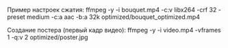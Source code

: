 Пример настроек сжатия:
ffmpeg -y -i bouquet.mp4 -c:v libx264 -crf 32 -preset medium -c:a aac -b:a 32k optimized/bouquet_optimized.mp4

Создание постера (первый кадр видео):
ffmpeg -y -i video.mp4 -vframes 1 -q:v 2 optimized/poster.jpg
